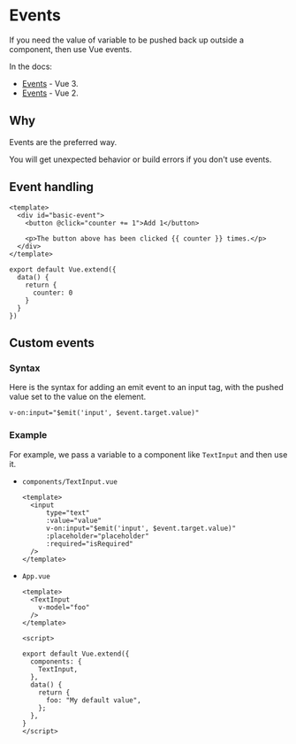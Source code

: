 # Events

If you need the value of variable to be pushed back up outside a component, then use Vue events.


In the docs:

- [Events](https://v3.vuejs.org/guide/events.html) - Vue 3.
- [Events](https://vuejs.org/v2/guide/events.html) - Vue 2.


## Why

Events are the preferred way.

You will get unexpected behavior or build errors if you don't use events.


## Event handling

```vue
<template>
  <div id="basic-event">
    <button @click="counter += 1">Add 1</button>
    
    <p>The button above has been clicked {{ counter }} times.</p>
  </div>
</template>

export default Vue.extend({
  data() {
    return {
      counter: 0
    }
  }
})
```


## Custom events

### Syntax

Here is the syntax for adding an emit event to an input tag, with the pushed value set to the value on the element.

```
v-on:input="$emit('input', $event.target.value)"
```

### Example

For example, we pass a variable to a component like `TextInput` and then use it.

- `components/TextInput.vue`
    ```vue
    <template>
      <input
          type="text"
          :value="value"
          v-on:input="$emit('input', $event.target.value)"
          :placeholder="placeholder"
          :required="isRequired"
      />
    </template>
    ```
- `App.vue`
    ```vue
    <template>
      <TextInput
        v-model="foo"
      />
    </template>

    <script>

    export default Vue.extend({
      components: {
        TextInput,
      },
      data() {
        return {
          foo: "My default value",
        };
      },
    }
    </script>
    ```
